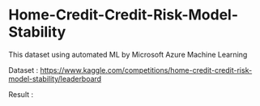# Home-Credit-Credit-Risk-Model-Stability
This dataset using automated ML by Microsoft Azure Machine Learning


Dataset : https://www.kaggle.com/competitions/home-credit-credit-risk-model-stability/leaderboard

Result : 

